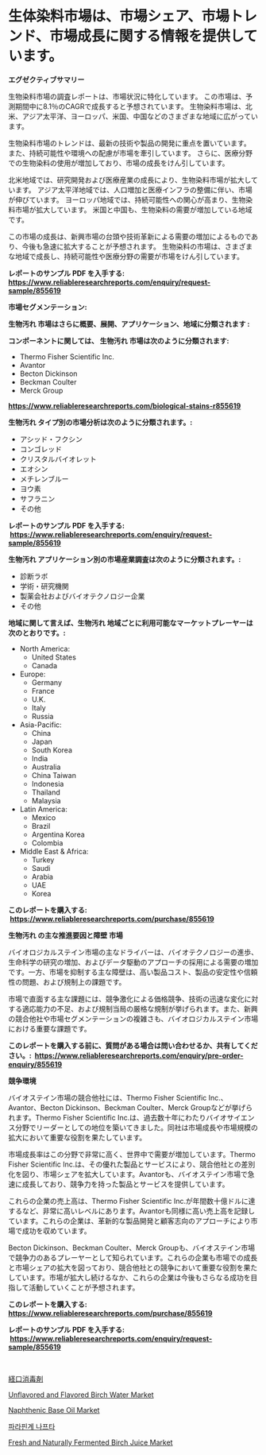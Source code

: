 <p><h1>生体染料市場は、市場シェア、市場トレンド、市場成長に関する情報を提供しています。</h1></p><p><strong>エグゼクティブサマリー</strong></p>
<p><p>生物染料市場の調査レポートは、市場状況に特化しています。 この市場は、予測期間中に8.1％のCAGRで成長すると予想されています。 生物染料市場は、北米、アジア太平洋、ヨーロッパ、米国、中国などのさまざまな地域に広がっています。</p><p>生物染料市場のトレンドは、最新の技術や製品の開発に重点を置いています。 また、持続可能性や環境への配慮が市場を牽引しています。 さらに、医療分野での生物染料の使用が増加しており、市場の成長をけん引しています。</p><p>北米地域では、研究開発および医療産業の成長により、生物染料市場が拡大しています。 アジア太平洋地域では、人口増加と医療インフラの整備に伴い、市場が伸びています。 ヨーロッパ地域では、持続可能性への関心が高まり、生物染料市場が拡大しています。 米国と中国も、生物染料の需要が増加している地域です。</p><p>この市場の成長は、新興市場の台頭や技術革新による需要の増加によるものであり、今後も急速に拡大することが予想されます。 生物染料の市場は、さまざまな地域で成長し、持続可能性や医療分野の需要が市場をけん引しています。</p></p>
<p><strong>レポートのサンプル PDF を入手する: <a href="https://www.reliableresearchreports.com/enquiry/request-sample/855619">https://www.reliableresearchreports.com/enquiry/request-sample/855619</a></strong></p>
<p><strong>市場セグメンテーション:</strong></p>
<p><strong> 生物汚れ 市場はさらに概要、展開、アプリケーション、地域に分類されます :</strong></p>
<p><strong>コンポーネントに関しては、 生物汚れ 市場は次のように分類されます: &nbsp;</strong></p>
<p><ul><li>Thermo Fisher Scientific Inc.</li><li>Avantor</li><li>Becton Dickinson</li><li>Beckman Coulter</li><li>Merck Group</li></ul></p>
<p><strong><a href="https://www.reliableresearchreports.com/biological-stains-r855619">https://www.reliableresearchreports.com/biological-stains-r855619</a></strong></p>
<p><strong> 生物汚れ タイプ別の市場分析は次のように分類されます。:</strong></p>
<p><ul><li>アシッド・フクシン</li><li>コンゴレッド</li><li>クリスタルバイオレット</li><li>エオシン</li><li>メチレンブルー</li><li>ヨウ素</li><li>サフラニン</li><li>その他</li></ul></p>
<p><strong>レポートのサンプル PDF を入手する: &nbsp;<a href="https://www.reliableresearchreports.com/enquiry/request-sample/855619">https://www.reliableresearchreports.com/enquiry/request-sample/855619</a></strong></p>
<p><strong> 生物汚れ アプリケーション別の市場産業調査は次のように分類されます。:</strong></p>
<p><ul><li>診断ラボ</li><li>学術・研究機関</li><li>製薬会社およびバイオテクノロジー企業</li><li>その他</li></ul></p>
<p><strong>地域に関して言えば、生物汚れ 地域ごとに利用可能なマーケットプレーヤーは次のとおりです。:</strong></p>
<p><ul>
    <li>
        North America:
        <ul>
            <li>United States</li>
            <li>Canada</li>
        </ul>
    </li>
    <li>
        Europe:
        <ul>
            <li>Germany</li>
            <li>France</li>
            <li>U.K.</li>
            <li>Italy</li>
            <li>Russia</li>
        </ul>
    </li>
    <li>
        Asia-Pacific:
        <ul>
            <li>China</li>
            <li>Japan</li>
            <li>South Korea</li>
            <li>India</li>
            <li>Australia</li>
            <li>China Taiwan</li>
            <li>Indonesia</li>
            <li>Thailand</li>
            <li>Malaysia</li>
        </ul>
    </li>
    <li>
        Latin America:
        <ul>
            <li>Mexico</li>
            <li>Brazil</li>
            <li>Argentina Korea</li>
            <li>Colombia</li>
        </ul>
    </li>
    <li>
        Middle East & Africa:
        <ul>
            <li>Turkey</li>
            <li>Saudi</li>
            <li>Arabia</li>
            <li>UAE</li>
            <li>Korea</li>
        </ul>
    </li>
    </ul></p>
<p><strong>このレポートを購入する: &nbsp;<a href="https://www.reliableresearchreports.com/purchase/855619">https://www.reliableresearchreports.com/purchase/855619</a></strong></p>
<p><strong>生物汚れ の主な推進要因と障壁 市場</strong></p>
<p><p>バイオロジカルステイン市場の主なドライバーは、バイオテクノロジーの進歩、生命科学の研究の増加、およびデータ駆動のアプローチの採用による需要の増加です。一方、市場を抑制する主な障壁は、高い製品コスト、製品の安定性や信頼性の問題、および規制上の課題です。</p><p>市場で直面する主な課題には、競争激化による価格競争、技術の迅速な変化に対する適応能力の不足、および規制当局の厳格な規制が挙げられます。また、新興の競合他社や市場セグメンテーションの複雑さも、バイオロジカルステイン市場における重要な課題です。</p></p>
<p><strong>このレポートを購入する前に、質問がある場合は問い合わせるか、共有してください。:&nbsp; <a href="https://www.reliableresearchreports.com/enquiry/pre-order-enquiry/855619">https://www.reliableresearchreports.com/enquiry/pre-order-enquiry/855619</a></strong></p>
<p><strong>競争環境</strong></p>
<p><p>バイオステイン市場の競合他社には、Thermo Fisher Scientific Inc.、Avantor、Becton Dickinson、Beckman Coulter、Merck Groupなどが挙げられます。Thermo Fisher Scientific Inc.は、過去数十年にわたりバイオサイエンス分野でリーダーとしての地位を築いてきました。同社は市場成長や市場規模の拡大において重要な役割を果たしています。</p><p>市場成長率はこの分野で非常に高く、世界中で需要が増加しています。Thermo Fisher Scientific Inc.は、その優れた製品とサービスにより、競合他社との差別化を図り、市場シェアを拡大しています。Avantorも、バイオステイン市場で急速に成長しており、競争力を持った製品とサービスを提供しています。</p><p>これらの企業の売上高は、Thermo Fisher Scientific Inc.が年間数十億ドルに達するなど、非常に高いレベルにあります。Avantorも同様に高い売上高を記録しています。これらの企業は、革新的な製品開発と顧客志向のアプローチにより市場で成功を収めています。</p><p>Becton Dickinson、Beckman Coulter、Merck Groupも、バイオステイン市場で競争力のあるプレーヤーとして知られています。これらの企業も市場での成長と市場シェアの拡大を図っており、競合他社との競争において重要な役割を果たしています。市場が拡大し続けるなか、これらの企業は今後もさらなる成功を目指して活動していくことが予想されます。</p></p>
<p><strong>このレポートを購入する: &nbsp; <a href="https://www.reliableresearchreports.com/purchase/855619">https://www.reliableresearchreports.com/purchase/855619</a></strong></p>
<p><strong>レポートのサンプル PDF を入手する: &nbsp;<a href="https://www.reliableresearchreports.com/enquiry/request-sample/855619">https://www.reliableresearchreports.com/enquiry/request-sample/855619</a></strong><strong></strong></p>
<p>&nbsp;</p>
<p><p><a href="https://github.com/dandier2003/Market-Research-Report-List-1/blob/main/561265119776.md">経口消毒剤</a></p><p><a href="https://github.com/lbird53714/Market-Research-Report-List-4/blob/main/unflavored-and-flavored-birch-water-market.md">Unflavored and Flavored Birch Water Market</a></p><p><a href="https://issuu.com/reportprime-2/docs/naphthenic-base-oil-market-size-2030.pptx">Naphthenic Base Oil Market</a></p><p><a href="https://github.com/OwenHamiytll568745/Market-Research-Report-List-1/blob/main/371310718182.md">파라핀계 나프타</a></p><p><a href="https://github.com/dringals/Market-Research-Report-List-3/blob/main/fresh-and-naturally-fermented-birch-juice-market.md">Fresh and Naturally Fermented Birch Juice Market</a></p></p>